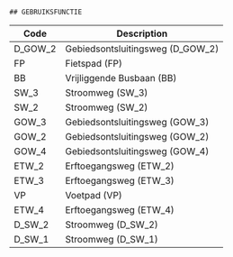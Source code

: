 	## GEBRUIKSFUNCTIE			
				
|	Code	|	Description	|
|	---	|	---	|
|	D_GOW_2	|	Gebiedsontsluitingsweg (D_GOW_2)	|
|	FP	|	Fietspad (FP)	|
|	BB	|	Vrijliggende Busbaan (BB)	|
|	SW_3	|	Stroomweg (SW_3)	|
|	SW_2	|	Stroomweg (SW_2)	|
|	GOW_3	|	Gebiedsontsluitingsweg (GOW_3)	|
|	GOW_2	|	Gebiedsontsluitingsweg (GOW_2)	|
|	GOW_4	|	Gebiedsontsluitingsweg (GOW_4)	|
|	ETW_2	|	Erftoegangsweg (ETW_2)	|
|	ETW_3	|	Erftoegangsweg (ETW_3)	|
|	VP	|	Voetpad (VP)	|
|	ETW_4	|	Erftoegangsweg (ETW_4)	|
|	D_SW_2	|	Stroomweg (D_SW_2)	|
|	D_SW_1	|	Stroomweg (D_SW_1)	|
